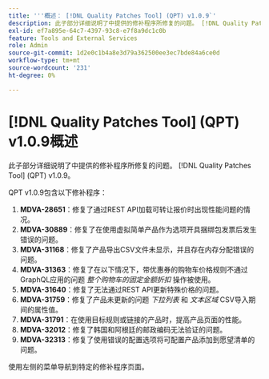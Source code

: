 ```yaml
---
title: '''概述： [!DNL Quality Patches Tool] (QPT) v1.0.9`'
description: 此子部分详细说明了中提供的修补程序所修复的问题。 [!DNL Quality Patches Tool] (QPT) v1.0.9。
exl-id: ef7a895e-64c7-4397-93c8-e7f8a9dc1c0b
feature: Tools and External Services
role: Admin
source-git-commit: 1d2e0c1b4a8e3d79a362500ee3ec7bde84a6ce0d
workflow-type: tm+mt
source-wordcount: '231'
ht-degree: 0%

---
```


# [!DNL Quality Patches Tool] (QPT) v1.0.9概述

此子部分详细说明了中提供的修补程序所修复的问题。 [!DNL Quality Patches Tool] (QPT) v1.0.9。

QPT v1.0.9包含以下修补程序：

1. **MDVA-28651**：修复了通过REST API加载可转让报价时出现性能问题的情况。
1. **MDVA-30889**：修复了在使用虚拟简单产品作为选项开具捆绑包发票后发生错误的问题。
1. **MDVA-31168**：修复了产品导出CSV文件未显示，并且存在内存分配错误的问题。
1. **MDVA-31363**：修复了在以下情况下，带优惠券的购物车价格规则不通过GraphQL应用的问题 *整个购物车的固定金额折扣* 操作被使用。
1. **MDVA-31640**：修复了无法通过REST API更新特殊价格的问题。
1. **MDVA-31759**：修复了产品未更新的问题 *下拉列表* 和 *文本区域* CSV导入期间的属性值。
1. **MDVA-31791**：在使用目标规则或链接的产品时，提高产品页面的性能。
1. **MDVA-32012**：修复了韩国和阿根廷的邮政编码无法验证的问题。
1. **MDVA-32313**：修复了使用错误的配置选项将可配置产品添加到愿望清单的问题。

使用左侧的菜单导航到特定的修补程序页面。
